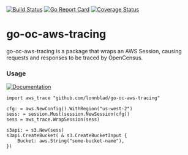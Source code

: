 [![Build Status](https://travis-ci.org/lonnblad/go-oc-aws-tracing.svg?branch=master)](https://travis-ci.org/lonnblad/go-oc-aws-tracing)
[![Go Report Card](https://goreportcard.com/badge/github.com/lonnblad/go-oc-aws-tracing)](https://goreportcard.com/report/github.com/lonnblad/go-oc-aws-tracing)
[![Coverage Status](https://coveralls.io/repos/github/lonnblad/go-oc-aws-tracing/badge.svg?branch=master)](https://coveralls.io/github/lonnblad/go-oc-aws-tracing?branch=master)

# go-oc-aws-tracing
go-oc-aws-tracing is a package that wraps an AWS Session, causing requests and responses to be traced by OpenCensus.

### Usage

[![Documentation](https://godoc.org/github.com/lonnblad/go-oc-aws-tracing?status.svg)](http://godoc.org/github.com/lonnblad/go-oc-aws-tracing)

``` 
import aws_trace "github.com/lonnblad/go-oc-aws-tracing"
```

``` 
cfg: = aws.NewConfig().WithRegion("us-west-2")
sess: = session.Must(session.NewSession(cfg))
sess = aws_trace.WrapSession(sess)

s3api: = s3.New(sess)
s3api.CreateBucket( & s3.CreateBucketInput {
    Bucket: aws.String("some-bucket-name"),
})
```

